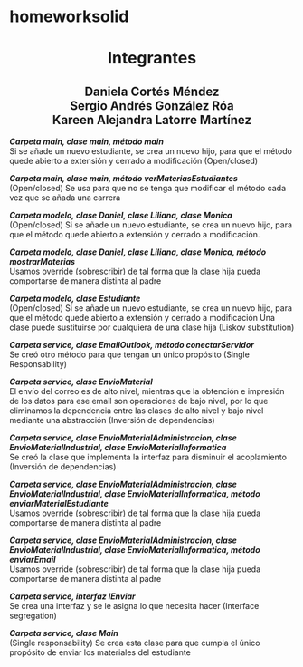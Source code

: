 # homeworksolid

<h1 align="center">Integrantes</h1><h2 align="center"> Daniela Cortés Méndez <br> Sergio Andrés González Róa <br> Kareen Alejandra Latorre Martínez</h2>


***Carpeta main, clase main, método main*** <br>
Si se añade un nuevo estudiante, se crea un nuevo hijo, para que el método quede abierto a extensión y cerrado a modificación (Open/closed)

***Carpeta main, clase main, método verMateriasEstudiantes*** <br>
(Open/closed) Se usa para que no se tenga que modificar el método cada vez que se añada una carrera 

***Carpeta modelo, clase Daniel, clase Liliana, clase Monica*** <br>
(Open/closed) Si se añade un nuevo estudiante, se crea un nuevo hijo, para que el método quede abierto a extensión y cerrado a modificación.

***Carpeta modelo, clase Daniel, clase Liliana, clase Monica, método mostrarMaterias*** <br>
Usamos override (sobrescribir) de tal forma que la clase hija pueda comportarse de manera distinta al padre

***Carpeta modelo, clase Estudiante*** <br>
(Open/closed) Si se añade un nuevo estudiante, se crea un nuevo hijo, para que el método quede abierto a extensión y cerrado a modificación 
Una clase puede sustituirse por cualquiera de una clase hija (Liskov substitution) 

***Carpeta service, clase EmailOutlook, método conectarServidor*** <br>
Se creó otro método para que tengan un único propósito (Single Responsability) 

***Carpeta service, clase EnvioMaterial*** <br>
El envío del correo es de alto nivel, mientras que la obtención e impresión de los datos para ese email son operaciones de bajo nivel, por lo que eliminamos la dependencia entre las clases de alto nivel y bajo nivel mediante una abstracción (Inversión de dependencias)

***Carpeta service, clase EnvioMaterialAdministracion, clase EnvioMaterialIndustrial, clase EnvioMaterialInformatica*** <br>
Se creó la clase que implementa la interfaz para disminuir el acoplamiento (Inversión de dependencias)

***Carpeta service, clase EnvioMaterialAdministracion, clase EnvioMaterialIndustrial, clase EnvioMaterialInformatica, método enviarMaterialEstudiante*** <br>
Usamos override (sobrescribir) de tal forma que la clase hija pueda comportarse de manera distinta al padre

***Carpeta service, clase EnvioMaterialAdministracion, clase EnvioMaterialIndustrial, clase EnvioMaterialInformatica, método enviarEmail*** <br>
Usamos override (sobrescribir) de tal forma que la clase hija pueda comportarse de manera distinta al padre

***Carpeta service, interfaz IEnviar*** <br>
Se crea una interfaz y se le asigna lo que necesita hacer (Interface segregation) 

***Carpeta service, clase Main*** <br>
(Single responsability) Se crea esta clase para que cumpla el único propósito de enviar los materiales del estudiante
